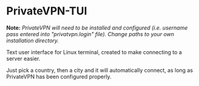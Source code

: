 # PrivateVPN-TUI

**Note:** *PrivateVPN will need to be installed and configured (i.e. username pass entered into "privatvpn.login" file). Change paths to your own installation directory.*

Text user interface for Linux terminal, created to make connecting to a server easier.

Just pick a country, then a city and it will automatically connect, as long as PrivateVPN has been configured properly.

